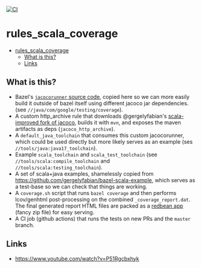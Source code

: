 
[![CI](https://github.com/stackb/rules_scala_coverage/actions/workflows/ci.yaml/badge.svg)](https://github.com/stackb/rules_scala_coverage/actions/workflows/ci.yaml)

# rules_scala_coverage

- [rules\_scala\_coverage](#rules_scala_coverage)
  - [What is this?](#what-is-this)
  - [Links](#links)

## What is this?

- Bazel's [`jacocorunner` source
  code](https://github.com/bazelbuild/bazel/blob/master/src/java_tools/junitrunner/java/com/google/testing/coverage/BUILD),
  copied here so we can more easily build it outside of bazel itself using
  different jacoco jar dependencies.
  (see `//java/com/google/testing/coverage`).
- A custom http_archive rule that downloads @gergelyfabian's [scala-improved
  fork of jacoco](https://github.com/gergelyfabian/jacoco), builds it with
  `mvn`, and exposes the maven artifacts as deps (`jacoco_http_archive`).
- A `default_java_toolchain` that consumes this custom jacocorunner, which could
  be used directly but more likely serves as an example (ses
  `//tools/java:java17_toolchain`).
- Example `scala_toolchain` and `scala_test_toolchain` (see
  `//tools/scala:compile_toolchain` and `//tools/scala:testing_toolchain`).
- A set of scala+java examples, shamelessly copied from
  https://github.com/gergelyfabian/bazel-scala-example, which serves as a
  test-base so we can check that things are working.
- A `coverage.sh` script that runs `bazel coverage` and then performs
  lcov/genhtml post-processing on the combined `_coverage_report.dat`.  The
  final generated report HTML files are packed as a [redbean
  app](https://redbean.dev/) (fancy zip file) for easy serving.
- A CI job (github actions) that runs the tests on new PRs and the `master`
  branch.

## Links

- https://www.youtube.com/watch?v=P51Rgcbxhyk